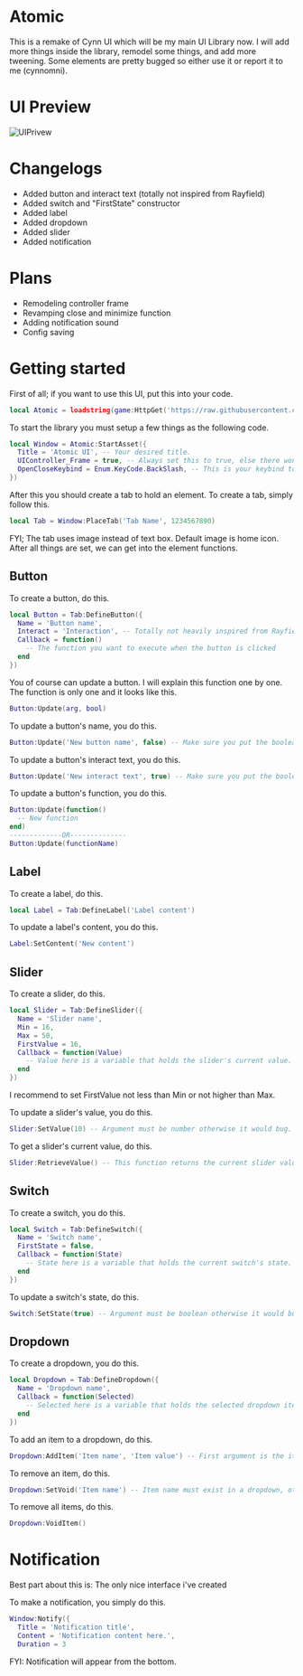 # Atomic

This is a remake of Cynn UI which will be my main UI Library now. I will add more things inside the library, remodel some things, and add more tweening. Some elements are pretty bugged so either use it or report it to me (cynnomni).

# UI Preview
![UIPrivew](https://github.com/VariantL2/Lua/assets/129179825/66b3f175-15fe-4824-835e-4599d4decd2f)

# Changelogs
- Added button and interact text (totally not inspired from Rayfield)
- Added switch and "FirstState" constructor
- Added label
- Added dropdown
- Added slider
- Added notification

# Plans
- Remodeling controller frame
- Revamping close and minimize function
- Adding notification sound
- Config saving

# Getting started
First of all; if you want to use this UI, put this into your code.
```lua
local Atomic = loadstring(game:HttpGet('https://raw.githubusercontent.com/VariantL2/Lua/main/Source.lua', true))()
```
To start the library you must setup a few things as the following code.
```lua
local Window = Atomic:StartAsset({
  Title = 'Atomic UI', -- Your desired title.
  UIController_Frame = true, -- Always set this to true, else there wont be any way to close or minimize the UI.
  OpenCloseKeybind = Enum.KeyCode.BackSlash, -- This is your keybind to open the UI after you minimized it.
})
```
After this you should create a tab to hold an element. To create a tab, simply follow this.
```lua
local Tab = Window:PlaceTab('Tab Name', 1234567890)
```
FYI; The tab uses image instead of text box. Default image is home icon.
After all things are set, we can get into the element functions.

## Button
To create a button, do this.
```lua
local Button = Tab:DefineButton({
  Name = 'Button name',
  Interact = 'Interaction', -- Totally not heavily inspired from Rayfield
  Callback = function()
    -- The function you want to execute when the button is clicked
  end
})
```
You of course can update a button. I will explain this function one by one. The function is only one and it looks like this.
```lua
Button:Update(arg, bool)
```
To update a button's name, you do this.
```lua
Button:Update('New button name', false) -- Make sure you put the boolean as false otherwise it would change the interact text.
```
To update a button's interact text, you do this.
```lua
Button:Update('New interact text', true) -- Make sure you put the boolean as true otherwise it would change the name.
```
To update a button's function, you do this.
```lua
Button:Update(function()
  -- New function
end)
-------------OR--------------
Button:Update(functionName)
```

## Label
To create a label, do this.
```lua
local Label = Tab:DefineLabel('Label content')
````
To update a label's content, you do this.
```lua
Label:SetContent('New content')
```

## Slider
To create a slider, do this.
```lua
local Slider = Tab:DefineSlider({
  Name = 'Slider name',
  Min = 16,
  Max = 50,
  FirstValue = 16,
  Callback = function(Value)
    -- Value here is a variable that holds the slider's current value.
  end
})
```
I recommend to set FirstValue not less than Min or not higher than Max.

To update a slider's value, you do this.
```lua
Slider:SetValue(10) -- Argument must be number otherwise it would bug.
```
To get a slider's current value, do this.
```lua
Slider:RetrieveValue() -- This function returns the current slider value.
```

## Switch
To create a switch, you do this.
```lua
local Switch = Tab:DefineSwitch({
  Name = 'Switch name',
  FirstState = false,
  Callback = function(State)
    -- State here is a variable that holds the current switch's state.
  end
})
```
To update a switch's state, do this.
```lua
Switch:SetState(true) -- Argument must be boolean otherwise it would bug.
```

## Dropdown
To create a dropdown, you do this.
```lua
local Dropdown = Tab:DefineDropdown({
  Name = 'Dropdown name',
  Callback = function(Selected)
    -- Selected here is a variable that holds the selected dropdown item.
  end
})
```
To add an item to a dropdown, do this.
```lua
Dropdown:AddItem('Item name', 'Item value') -- First argument is the item name, second argument is the item's value.
```
To remove an item, do this.
```lua
Dropdown:SetVoid('Item name') -- Item name must exist in a dropdown, otherwise it will index nil and bug.
```
To remove all items, do this.
```lua
Dropdown:VoidItem()
```

# Notification
Best part about this is: The only nice interface i've created

To make a notification, you simply do this.
```lua
Window:Notify({
  Title = 'Notification title',
  Content = 'Notification content here.',
  Duration = 3
```
FYI: Notification will appear from the bottom.
